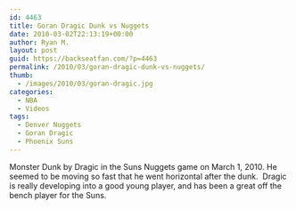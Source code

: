 ```yaml
---
id: 4463
title: Goran Dragic Dunk vs Nuggets
date: 2010-03-02T22:13:19+00:00
author: Ryan M.
layout: post
guid: https://backseatfan.com/?p=4463
permalink: /2010/03/goran-dragic-dunk-vs-nuggets/
thumb:
  - /images/2010/03/goran-dragic.jpg
categories:
  - NBA
  - Videos
tags:
  - Denver Nuggets
  - Goran Dragic
  - Phoenix Suns
---
```


<div class="entry">
  <p>
  </p>

  <p>
    Monster Dunk by Dragic in the Suns Nuggets game on March 1, 2010. He seemed to be moving so fast that he went horizontal after the dunk.  Dragic is really developing into a good young player, and has been a great off the bench player for the Suns.
  </p>
</div>
